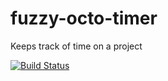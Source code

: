 fuzzy-octo-timer
================

Keeps track of time on a project

[![Build Status](https://secure.travis-ci.org/priceflex/fuzzy-octo-timer.png)](http://travis-ci.org/priceflex/fuzzy-octo-timer)